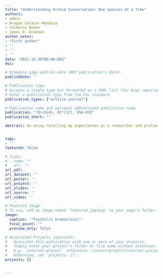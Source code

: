 ```yaml
---
title: "Understanding Orchid Conservation: One Species at a Time"
authors:
- admin
- Aragne Salazar-Mendoza
- Yalmarie Numan
- James D. Ackeman
author_notes:
- "First author"
- ''
- ''
- ''
date: "2022-12-30T00:00:00Z"
doi: 

# Schedule page publish date (NOT publication's date).
publishDate: ''

# Publication type.
# Accepts a single type but formatted as a YAML list (for Hugo requirements).
# Enter a publication type from the CSL standard.
publication_types: ["article-journal"]

# Publication name and optional abbreviated publication name.
publication: "*Orchids, 91*(12), 914-919"
publication_short: ""

abstract: An essay retelling my experiences as a researcher and preliminary results of my Master's Thesis. A reflection on Orchid Conservation and Research.


tags:
- ''
featured: false

# links:
# - name: ""
#   url: ""
url_pdf: 
url_dataset: ''
url_poster: ''
url_project: ''
url_slides: ''
url_source: ''
url_video: ''

# Featured image
# To use, add an image named `featured.jpg/png` to your page's folder. 
image:
  caption: '"Psychilis kraenzlinii"'
  focal_point: ""
  preview_only: false

# Associated Projects (optional).
#   Associate this publication with one or more of your projects.
#   Simply enter your project's folder or file name without extension.
#   E.g. `internal-project` references `content/project/internal-project/index.md`.
#   Otherwise, set `projects: []`.
projects: []


---
```







